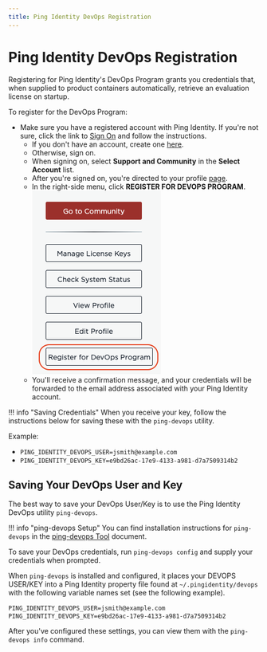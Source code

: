 ```yaml
---
title: Ping Identity DevOps Registration
---
```

# Ping Identity DevOps Registration

Registering for Ping Identity's DevOps Program grants you credentials that, when supplied to product containers automatically, retrieve an evaluation license on startup.

To register for the DevOps Program:

* Make sure you have a registered account with Ping Identity.  If you're not sure, click the link to [Sign On](https://www.pingidentity.com/en/account/sign-on.html) and follow the instructions.
  * If you don't have an account, create one [here](https://www.pingidentity.com/en/account/register.html).
  * Otherwise, sign on.
  * When signing on, select **Support and Community** in the **Select Account** list.
  * After you're signed on, you're directed to your profile [page](https://support.pingidentity.com/s/).
  * In the right-side menu, click **REGISTER FOR DEVOPS PROGRAM**.
  ![Register for DevOps](../images/DEVOPS_REGISTRATION.png)
  * You'll receive a confirmation message, and your credentials will be forwarded to the email address associated with your Ping Identity account.

!!! info "Saving Credentials"
    When you receive your key, follow the instructions below for saving these with the `ping-devops` utility.

Example:

* `PING_IDENTITY_DEVOPS_USER=jsmith@example.com`
* `PING_IDENTITY_DEVOPS_KEY=e9bd26ac-17e9-4133-a981-d7a7509314b2`

## Saving Your DevOps User and Key

The best way to save your DevOps User/Key is to use the Ping Identity DevOps utility `ping-devops`.

!!! info "ping-devops Setup"
    You can find installation instructions for `ping-devops` in the [ping-devops Tool](pingDevopsUtil.md) document.

To save your DevOps credentials, run `ping-devops config` and supply your credentials when prompted.

When `ping-devops` is installed and configured, it places your DEVOPS USER/KEY into a Ping Identity property file found at
`~/.pingidentity/devops`  with the following variable names set (see the following example).

```text
PING_IDENTITY_DEVOPS_USER=jsmith@example.com
PING_IDENTITY_DEVOPS_KEY=e9bd26ac-17e9-4133-a981-d7a7509314b2
```

After you've configured these settings, you can view them with the `ping-devops info` command.
